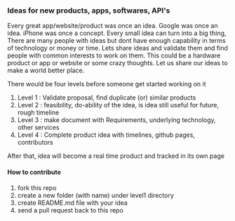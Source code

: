 ### Ideas for new products, apps, softwares, API's

Every great app/website/product was once an idea. Google was once an idea. iPhone was once a concept. Every small idea can turn into a big thing, There are many people with ideas but dont have enough capability in terms of technology or money or time. Lets share ideas and validate them and find people with common interests to work on them. This could be a hardware product or app or website or some crazy thoughts. Let us share our ideas to make a world better place.

There would be four levels before someone get started working on it

1. Level 1 : Validate proposal, find duplicate (or) similar products
2. Level 2 : feasibility, do-ability of the idea, is idea still useful for future, rough timeline
3. Level 3 : make document with Requirements, underlying technology, other services
4. Level 4 : Complete product idea with timelines, github pages, contributors

After that, idea will become a real time product and tracked in its own page

#### How to contribute

1. fork this repo
2. create a new folder (with name) under level1 directory
3. create README.md file with your idea
4. send a pull request back to this repo
